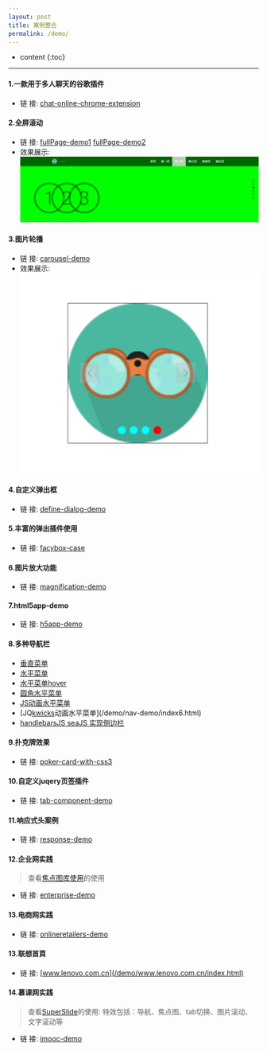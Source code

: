 ```yaml
---
layout: post
title: 案例整合
permalink: /demo/
---
```


* content
{:toc}

-----------------------------------------------------------------

#### 1.一款用于多人聊天的谷歌插件
+ 链    接: [chat-online-chrome-extension](https://github.com/toutouping/chat-online-chrome-extension)

#### 2.全屏滚动
+ 链    接: [fullPage-demo1](/demo/fullpageJs-demo/demo.html) [fullPage-demo2](/demo/fullpageJs-demo/demo1.html)
+ 效果展示: ![img](/demo/fullpageJs-demo/img/fullPage.png)

#### 3.图片轮播
+ 链    接: [carousel-demo](/demo/carousel-demo/index.html)
+ 效果展示: ![img](/demo/carousel-demo/img/carousel-demo.png)

#### 4.自定义弹出框
+ 链    接: [define-dialog-demo](https://github.com/toutouping/define-dialog-demo)

#### 5.丰富的弹出插件使用
+ 链    接: [facybox-case](https://github.com/toutouping/facybox-case)

#### 6.图片放大功能
+ 链    接: [magnification-demo](/demo/magnification-demo/index.html)

#### 7.html5app-demo
+ 链    接: [h5app-demo](/demo/h5app-demo/index.html)

#### 8.多种导航栏
+ [垂直菜单](/demo/nav-demo/index1.html)
+ [水平菜单](/demo/nav-demo/index2.html)
+ [水平菜单hover](/demo/nav-demo/index3.html)
+ [圆角水平菜单](/demo/nav-demo/index4.html)
+ [JS动画水平菜单](/demo/nav-demo/index5.html)
+ [JQ[kwicks](http://demo.16css.com/menu/1202/)动画水平菜单](/demo/nav-demo/index6.html)
+ [handlebarsJS seaJS 实现侧边栏](https://github.com/toutouping/side-bar)

#### 9.扑克牌效果
+ 链    接: [poker-card-with-css3](https://github.com/toutouping/poker-card-with-css3)

#### 10.自定义juqery页签插件
+ 链    接: [tab-component-demo](https://github.com/toutouping/tab-component-demo)

#### 11.响应式头案例
+ 链    接: [response-demo](/demo/response-demo/index.html)

#### 12.企业网实践

> 查看[焦点图库使用](http://demo.jb51.net/js/myfocus/demo.html)的使用

+ 链    接: [enterprise-demo](/demo/enterprise-demo/index.html)

#### 13.电商网实践
+ 链    接: [onlineretailers-demo](/demo/onlineretailers-demo/index.html)

#### 13.联想首頁
+ 链    接: [www.lenovo.com.cn](/demo/www.lenovo.com.cn/index.html)


#### 14.慕课网实践

> 查看[SuperSlide](http://www.superslide2.com/otherDemo/0.1/webSite.html)的使用:
> 特效包括：导航、焦点图、tab切换、图片滚动、文字滚动等

+ 链    接: [imooc-demo](/demo/imooc-demo/index.html)
